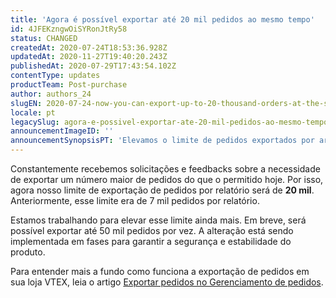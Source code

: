 ```yaml
---
title: 'Agora é possível exportar até 20 mil pedidos ao mesmo tempo'
id: 4JFEKzngwOiSYRonJtRy58
status: CHANGED
createdAt: 2020-07-24T18:53:36.928Z
updatedAt: 2020-11-27T19:40:20.243Z
publishedAt: 2020-07-29T17:43:54.102Z
contentType: updates
productTeam: Post-purchase
author: authors_24
slugEN: 2020-07-24-now-you-can-export-up-to-20-thousand-orders-at-the-same-time
locale: pt
legacySlug: agora-e-possivel-exportar-ate-20-mil-pedidos-ao-mesmo-tempo
announcementImageID: ''
announcementSynopsisPT: 'Elevamos o limite de pedidos exportados por arquivo de 7 mil para 20 mil. E em breve esse limite será de 50 mil.'
---
```


Constantemente recebemos solicitações e feedbacks sobre a necessidade de exportar um número maior de pedidos do que o permitido hoje. Por isso, agora nosso limite de exportação de pedidos por relatório será de __20 mil__. Anteriormente, esse limite era de 7 mil pedidos por relatório.

Estamos trabalhando para elevar esse limite ainda mais. Em breve, será possível exportar até 50 mil pedidos por vez. A alteração está sendo implementada em fases para garantir a segurança e estabilidade do produto.

Para entender mais a fundo como funciona a exportação de pedidos em sua loja VTEX, leia o artigo [Exportar pedidos no Gerenciamento de pedidos](https://help.vtex.com/pt/tutorial/exportando-pedidos-no-gerenciamento-de-pedidos--tutorials_6417).

